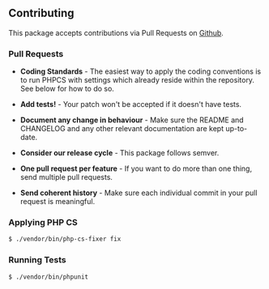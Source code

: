 Contributing
-------

This package accepts contributions via Pull Requests on [Github](https://github.com/kan-agency/hive-php-api).

### Pull Requests

- **Coding Standards** - The easiest way to apply the coding conventions is to run PHPCS with settings which already reside within the repository. See below for how to do so.

- **Add tests!** - Your patch won't be accepted if it doesn't have tests.

- **Document any change in behaviour** - Make sure the README and CHANGELOG and any other relevant documentation are kept up-to-date.

- **Consider our release cycle** - This package follows semver.

- **One pull request per feature** - If you want to do more than one thing, send multiple pull requests.

- **Send coherent history** - Make sure each individual commit in your pull request is meaningful.

### Applying PHP CS

``` bash
$ ./vendor/bin/php-cs-fixer fix
```

### Running Tests

``` bash
$ ./vendor/bin/phpunit
```
